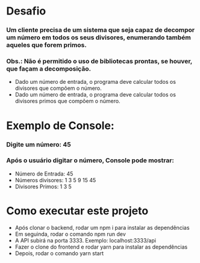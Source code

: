 # Desafio
### Um cliente precisa de um sistema que seja capaz de decompor um número em todos os seus divisores, enumerando também aqueles que forem primos.

### Obs.: Não é permitido o uso de bibliotecas prontas, se houver, que façam a decomposição.

- Dado um número de entrada, o programa deve calcular todos os divisores que compõem o número.
- Dado um número de entrada, o programa deve calcular todos os divisores primos que compõem o número.

# Exemplo de Console:
### Digite um número: 45

### Após o usuário digitar o número, Console pode mostrar:
- Número de Entrada: 45
- Números divisores: 1 3 5 9 15 45
- Divisores Primos: 1 3 5

# Como executar este projeto
- Após clonar o backend, rodar um npm i para instalar as dependências
- Em seguinda, rodar o comando npm run dev
- A API subirá na porta 3333. Exemplo: localhost:3333/api
- Fazer o clone do frontend e rodar yarn para instalar as dependências
- Depois, rodar o comando yarn start